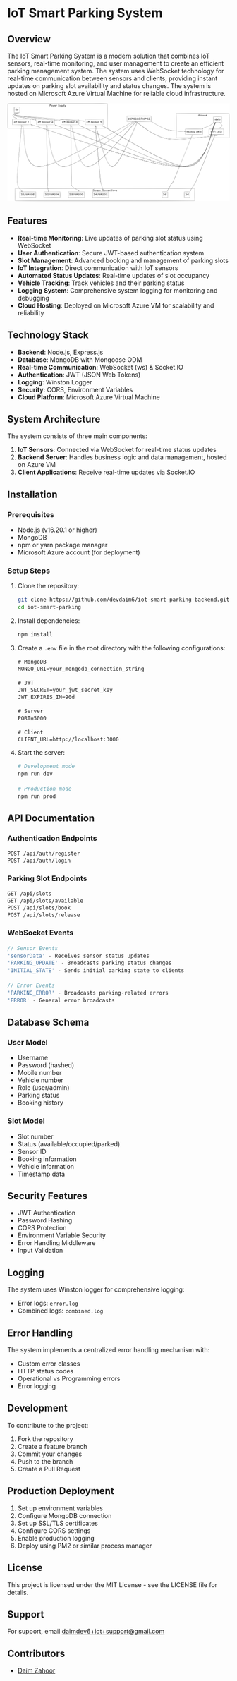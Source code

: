 # IoT Smart Parking System

## Overview
The IoT Smart Parking System is a modern solution that combines IoT sensors, real-time monitoring, and user management to create an efficient parking management system. The system uses WebSocket technology for real-time communication between sensors and clients, providing instant updates on parking slot availability and status changes. The system is hosted on Microsoft Azure Virtual Machine for reliable cloud infrastructure.

![IoT Parking System](iot-parking.png)

## Features
- **Real-time Monitoring**: Live updates of parking slot status using WebSocket
- **User Authentication**: Secure JWT-based authentication system
- **Slot Management**: Advanced booking and management of parking slots
- **IoT Integration**: Direct communication with IoT sensors
- **Automated Status Updates**: Real-time updates of slot occupancy
- **Vehicle Tracking**: Track vehicles and their parking status
- **Logging System**: Comprehensive system logging for monitoring and debugging
- **Cloud Hosting**: Deployed on Microsoft Azure VM for scalability and reliability

## Technology Stack
- **Backend**: Node.js, Express.js
- **Database**: MongoDB with Mongoose ODM
- **Real-time Communication**: WebSocket (ws) & Socket.IO
- **Authentication**: JWT (JSON Web Tokens)
- **Logging**: Winston Logger
- **Security**: CORS, Environment Variables
- **Cloud Platform**: Microsoft Azure Virtual Machine

## System Architecture
The system consists of three main components:
1. **IoT Sensors**: Connected via WebSocket for real-time status updates
2. **Backend Server**: Handles business logic and data management, hosted on Azure VM
3. **Client Applications**: Receive real-time updates via Socket.IO

## Installation

### Prerequisites
- Node.js (v16.20.1 or higher)
- MongoDB
- npm or yarn package manager
- Microsoft Azure account (for deployment)

### Setup Steps
1. Clone the repository:
   ```bash
   git clone https://github.com/devdaim6/iot-smart-parking-backend.git
   cd iot-smart-parking
   ```

2. Install dependencies:
   ```bash
   npm install
   ```

3. Create a `.env` file in the root directory with the following configurations:
   ```env
   # MongoDB
   MONGO_URI=your_mongodb_connection_string

   # JWT
   JWT_SECRET=your_jwt_secret_key
   JWT_EXPIRES_IN=90d

   # Server
   PORT=5000

   # Client
   CLIENT_URL=http://localhost:3000
   ```

4. Start the server:
   ```bash
   # Development mode
   npm run dev

   # Production mode
   npm run prod
   ```

## API Documentation

### Authentication Endpoints
```http
POST /api/auth/register
POST /api/auth/login
```

### Parking Slot Endpoints
```http
GET /api/slots
GET /api/slots/available
POST /api/slots/book
POST /api/slots/release
```

### WebSocket Events
```javascript
// Sensor Events
'sensorData' - Receives sensor status updates
'PARKING_UPDATE' - Broadcasts parking status changes
'INITIAL_STATE' - Sends initial parking state to clients

// Error Events
'PARKING_ERROR' - Broadcasts parking-related errors
'ERROR' - General error broadcasts
```

## Database Schema

### User Model
- Username
- Password (hashed)
- Mobile number
- Vehicle number
- Role (user/admin)
- Parking status
- Booking history

### Slot Model
- Slot number
- Status (available/occupied/parked)
- Sensor ID
- Booking information
- Vehicle information
- Timestamp data

## Security Features
- JWT Authentication
- Password Hashing
- CORS Protection
- Environment Variable Security
- Error Handling Middleware
- Input Validation

## Logging
The system uses Winston logger for comprehensive logging:
- Error logs: `error.log`
- Combined logs: `combined.log`

## Error Handling
The system implements a centralized error handling mechanism with:
- Custom error classes
- HTTP status codes
- Operational vs Programming errors
- Error logging

## Development
To contribute to the project:
1. Fork the repository
2. Create a feature branch
3. Commit your changes
4. Push to the branch
5. Create a Pull Request

## Production Deployment
1. Set up environment variables
2. Configure MongoDB connection
3. Set up SSL/TLS certificates
4. Configure CORS settings
5. Enable production logging
6. Deploy using PM2 or similar process manager

## License
This project is licensed under the MIT License - see the LICENSE file for details.

## Support
For support, email [daimdev6+iot+support@gmail.com](mailto:daimdev6+iot+support@gmail.com)

## Contributors
- [Daim Zahoor](https://github.com/devdaim6)

